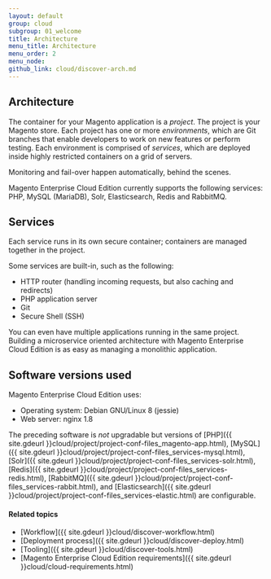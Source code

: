 ```yaml
---
layout: default
group: cloud
subgroup: 01_welcome
title: Architecture
menu_title: Architecture
menu_order: 2
menu_node: 
github_link: cloud/discover-arch.md
---
```


## Architecture
The container for your Magento application is a *project*. The project is your Magento store. Each project has one or more *environments*, which are Git branches that enable developers to work on new features or perform testing. Each environment is comprised of *services*, which are deployed inside highly restricted containers on a grid of servers.

Monitoring and fail-over happen automatically, behind the scenes.

<div class="bs-callout bs-callout-info" id="info">
  <p>Magento Enterprise Cloud Edition currently supports the following services: PHP, MySQL (MariaDB), Solr, Elasticsearch, Redis and RabbitMQ.</p>
</div>

## Services
Each service runs in its own secure container; containers are managed together in the project. 

Some services are built-in, such as the following:

*	HTTP router (handling incoming requests, but also caching and redirects)
*	PHP application server
*	Git 
*	Secure Shell (SSH)

You can even have multiple applications running in the same project. Building 
a microservice oriented architecture with Magento Enterprise Cloud Edition is
as easy as managing a monolithic application.

## Software versions used
Magento Enterprise Cloud Edition uses:

*	Operating system: Debian GNU/Linux 8 (jessie)
*	Web server: nginx 1.8

The preceding software is *not* upgradable but versions of [PHP]({{ site.gdeurl }}cloud/project/project-conf-files_magento-app.html), [MySQL]({{ site.gdeurl }}cloud/project/project-conf-files_services-mysql.html), [Solr]({{ site.gdeurl }}cloud/project/project-conf-files_services-solr.html), [Redis]({{ site.gdeurl }}cloud/project/project-conf-files_services-redis.html), [RabbitMQ]({{ site.gdeurl }}cloud/project/project-conf-files_services-rabbit.html), and [Elasticsearch]({{ site.gdeurl }}cloud/project/project-conf-files_services-elastic.html) are configurable.

#### Related topics
*	[Workflow]({{ site.gdeurl }}cloud/discover-workflow.html)
*	[Deployment process]({{ site.gdeurl }}cloud/discover-deploy.html)
*	[Tooling]({{ site.gdeurl }}cloud/discover-tools.html)
*	[Magento Enterprise Cloud Edition requirements]({{ site.gdeurl }}cloud/cloud-requirements.html)


